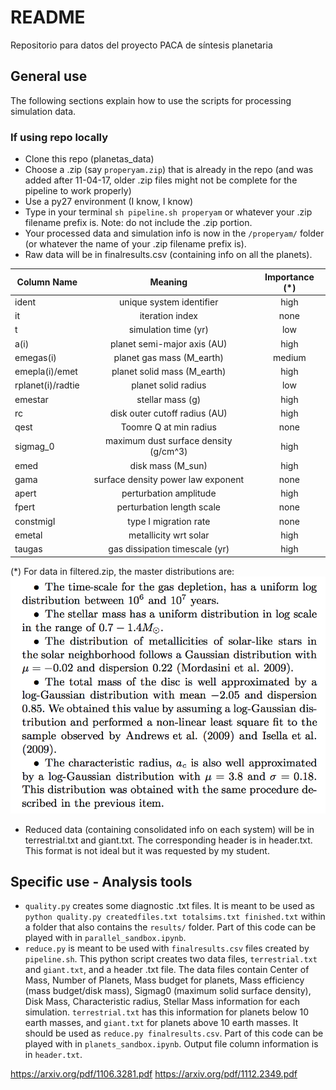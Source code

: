 # README #

Repositorio para datos del proyecto PACA de síntesis planetaria

## General use 

The following sections explain how to use the scripts for processing simulation data.

### If using repo locally

- Clone this repo (planetas_data)
- Choose a .zip (say `properyam.zip`) that is already in the repo (and was added after 11-04-17, older .zip files might not be complete for the pipeline to work properly)
- Use a py27 environment (I know, I know)
- Type in your terminal `sh pipeline.sh properyam` or whatever your .zip filename prefix is. Note: do not include the .zip portion.
- Your processed data and simulation info is now in the `/properyam/` folder (or whatever the name of your .zip filename prefix is).
- Raw data will be in finalresults.csv (containing info on all the planets).


| Column Name   | Meaning       | Importance (*)  |
| ------------- |:-------------:| :-----:|
| ident     	| unique system identifier | high |
| it   			| iteration index      |   none |
| t 			| simulation time (yr)      | low    |
| a(i)			| planet semi-major axis (AU)| high		|
| emegas(i)		| planet gas mass (M_earth) | medium |
| emepla(i)/emet| planet solid mass (M_earth)| high |
| rplanet(i)/radtie| planet solid radius | low |
| emestar		| stellar mass (g) | high |
| rc            | disk outer cutoff radius (AU) | high |
| qest | Toomre Q at min radius | none |
| sigmag_0 | maximum dust surface density (g/cm^3) | high |
| emed | disk mass (M_sun) | high |
| gama | surface density power law exponent | none |
| apert | perturbation amplitude | high|
| fpert | perturbation length scale | none |
| constmigI | type I migration rate | none |
| emetal | metallicity wrt solar | high |
| taugas | gas dissipation timescale (yr) | high | 

(*) For data in filtered.zip, the master distributions are:
![](distributions.png?raw=true)

- Reduced data (containing consolidated info on each system) will be in terrestrial.txt and giant.txt. The corresponding header is in header.txt. This format is not ideal but it was requested by my student.

## Specific use - Analysis tools

- `quality.py` creates some diagnostic .txt files. It is meant to be used as `python quality.py createdfiles.txt totalsims.txt finished.txt` within a folder that also contains the `results/` folder. Part of this code can be played with in `parallel_sandbox.ipynb`.
- `reduce.py` is meant to be used with `finalresults.csv` files created by `pipeline.sh`. This python script creates two data files, `terrestrial.txt` and `giant.txt`, and a header .txt file. The data files contain Center of Mass, Number of Planets, Mass budget for planets, Mass efficiency (mass budget/disk mass), Sigmag0 (maximum solid surface density), Disk Mass, Characteristic radius, Stellar Mass information for each simulation. `terrestrial.txt` has this information for planets below 10 earth masses, and `giant.txt` for planets above 10 earth masses. It should be used as `reduce.py finalresults.csv`. Part of this  code can be played with in `planets_sandbox.ipynb`. Output file column information is in `header.txt`.

https://arxiv.org/pdf/1106.3281.pdf
https://arxiv.org/pdf/1112.2349.pdf
